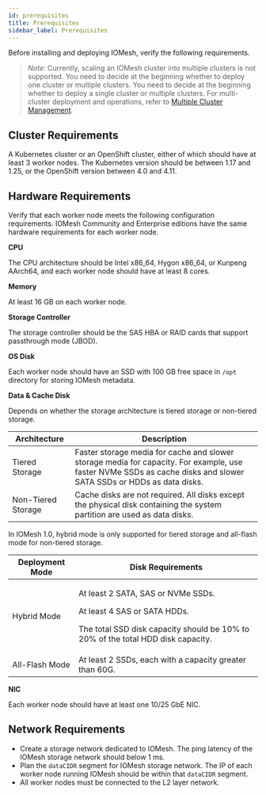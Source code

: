 ```yaml
---
id: prerequisites
title: Prerequisites
sidebar_label: Prerequisites
---
```


Before installing and deploying IOMesh, verify the following requirements.

> _Note:_
> Currently, scaling an IOMesh cluster into multiple clusters is not supported. You need to decide at the beginning whether to deploy one cluster or multiple clusters. You need to decide at the beginning whether to deploy a single cluster or multiple clusters. For multi-cluster deployment and operations, refer to [Multiple Cluster Management](../advanced-functions/multiple-cluster-management.md).

## Cluster Requirements

A Kubernetes cluster or an OpenShift cluster, either of which should have at least 3 worker nodes. The Kubernetes version should be between 1.17 and 1.25, or the OpenShift version between 4.0 and 4.11.

## Hardware Requirements 

Verify that each worker node meets the following configuration requirements. IOMesh Community and Enterprise editions have the same hardware requirements for each worker node. 

**CPU**

The CPU architecture should be Intel x86_64, Hygon x86_64, or Kunpeng AArch64, and each worker node should have at least 8 cores.

**Memory**

At least 16 GB on each worker node.

**Storage Controller**

The storage controller should be the SAS HBA or RAID cards that support passthrough mode (JBOD). 

**OS Disk**

Each worker node should have an SSD with 100 GB free space in `/opt` directory for storing IOMesh metadata.

**Data & Cache Disk**

Depends on whether the storage architecture is tiered storage or non-tiered storage.

|Architecture|Description|
|---|---|
|Tiered Storage| Faster storage media for cache and slower storage media for capacity. For example, use faster NVMe SSDs as cache disks and slower SATA SSDs or HDDs as data disks.|
|Non-Tiered Storage|Cache disks are not required. All disks except the physical disk containing the system partition are used as data disks.|

In IOMesh 1.0, hybrid mode is only supported for tiered storage and all-flash mode for non-tiered storage.

|Deployment Mode|Disk Requirements|
|---|---|
|Hybrid Mode|<p>At least 2 SATA, SAS or NVMe SSDs.</p><p>At least 4 SAS or SATA HDDs.</P><p>The total SSD disk capacity should be 10% to 20% of the total HDD disk capacity.</P>|
|All-Flash Mode|At least 2 SSDs, each with a capacity greater than 60G.|

**NIC**

Each worker node should have at least one 10/25 GbE NIC.

## Network Requirements
- Create a storage network dedicated to IOMesh. The ping latency of the IOMesh storage network should below 1 ms.
- Plan the `dataCIDR` segment for IOMesh storage network. The IP of each worker node running IOMesh should be within that `dataCIDR` segment.
- All worker nodes must be connected to the L2 layer network.


